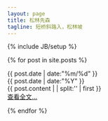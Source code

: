 ```yaml
---
layout: page
title: 松林先森 
tagline: 短桥斜路入，松林坡 
---
```

{% include JB/setup %}

{% for post in site.posts %}
<div class = "card">
		<div  class = "date_label">
			<div class="day_month">
      			{{ post.date | date:"%m/%d" }}
      			</div>
      			<div class="year">
      			{{ post.date | date:"%Y" }}
      			</div>
      		</div> 
		{{ post.content  | | split:'<!--break-->' | first }}
	<div class = "read_more">
		<a class="fa fa-link" href="{{ BASE_PATH }}{{ post.url }}">  查看全文&hellip;</a>
	</div>
	
</div>

{% endfor %}

